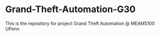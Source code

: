 # Grand-Theft-Automation-G30
This is the repository for project Grand Theft Automation @ MEAM5100 UPenn
